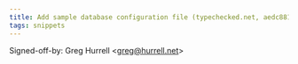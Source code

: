 ```yaml
---
title: Add sample database configuration file (typechecked.net, aedc881)
tags: snippets
---
```


Signed-off-by: Greg Hurrell &lt;greg@hurrell.net&gt;
